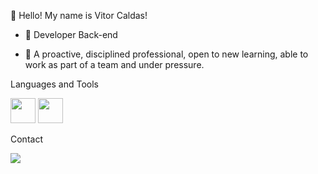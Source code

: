 
 👋 Hello!
 My name is Vitor Caldas!

- 🌱 Developer Back-end


- 💬 A proactive, disciplined professional, open to new learning, able to work as part of a team and under pressure.

Languages and Tools 


<img src="https://cdn.jsdelivr.net/gh/devicons/devicon@latest/icons/python/python-original-wordmark.svg" width="40" height="40" /> <img src="https://cdn.jsdelivr.net/gh/devicons/devicon@latest/icons/azuresqldatabase/azuresqldatabase-original.svg"
 width="40" height="40"/>


Contact

<div>
<a href="https://www.linkedin.com/in/vitor-caldas-195044362/" target="_blank"><img loading="lazy" src="https://img.shields.io/badge/-LinkedIn-%230077B5?style=for-the-badge&logo=linkedin&logoColor=white" target="_blank"></a>   
</div>
                    

